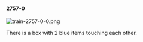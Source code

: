 #### 2757-0
![train-2757-0-0.png](https://github.com/lil-lab/nlvr/raw/master/nlvr/train/images/17/train-2757-0-0.png "train-2757-0-0.png")

There is a box with 2 blue items touching each other.
